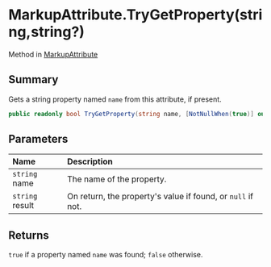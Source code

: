 # MarkupAttribute.TryGetProperty(string,string?)

Method in [MarkupAttribute](/docs/api/csharp/yarn.markup.markupattribute.md)

## Summary


Gets a string property named  <code>name</code>  from this
attribute, if present.


```csharp
public readonly bool TryGetProperty(string name, [NotNullWhen(true)] out string? result)
```

## Parameters

|Name|Description|
|:---|:---|
|`string` name|The name of the property.|
|`string` result|On return, the property's value if found, or <code>null</code>  if not.|

## Returns

<code>true</code>  if a property named  <code>name</code>  was found;  <code>false</code> 
otherwise.

